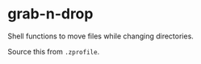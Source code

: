 # grab-n-drop

Shell functions to move files while changing directories.

Source this from `.zprofile`.
